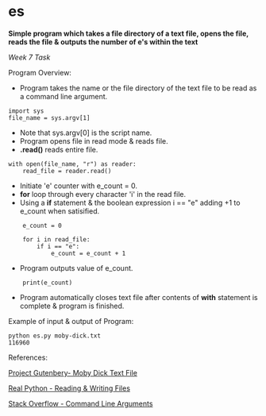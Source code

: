 # es

**Simple program which takes a file directory of a text file, opens the file, reads the file & outputs the number of e's within the text**

*Week 7 Task*

Program Overview:
- Program takes the name or the file directory of the text file to be read as a command line argument.
```
import sys                                  
file_name = sys.argv[1]
```
- Note that sys.argv[0] is the script name.
- Program opens file in read mode & reads file.
- **.read()** reads entire file. 
```
with open(file_name, "r") as reader:       
    read_file = reader.read()
```
- Initiate 'e' counter with e_count = 0.
- **for** loop through every character 'i' in the read file.
- Using a **if** statement & the boolean expression i == "e" adding +1 to e_count when satisified.
```
    e_count = 0                             
    
    for i in read_file:                    
        if i == "e":                       
            e_count = e_count + 1
```
- Program outputs value of e_count.
```
    print(e_count)
```
- Program automatically closes text file after contents of **with** statement is complete & program is finished.

Example of input & output of Program:
```
python es.py moby-dick.txt
116960
```

References:

[Project Gutenbery- Moby Dick Text File](https://www.gutenberg.org/files/2701/old/moby10b.txt)

[Real Python - Reading & Writing Files](https://realpython.com/read-write-files-python/)

[Stack Overflow - Command Line Arguments](https://stackoverflow.com/questions/7439145/i-want-to-read-in-a-file-from-the-command-line-in-python/7439162)
